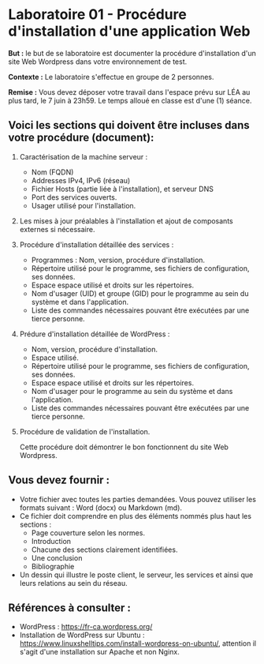 # Laboratoire 01 - Procédure d'installation d'une application Web



**But :** le but de se laboratoire est documenter la procédure d'installation d'un site Web Wordpress dans votre environnement de test.



**Contexte :** Le laboratoire s'effectue en groupe de 2 personnes.



**Remise :** Vous devez déposer votre travail dans l'espace prévu sur LÉA au plus tard, le 7 juin à 23h59.
Le temps alloué en classe est d'une (1) séance.



## Voici les sections qui doivent être incluses dans votre procédure (document):



1. Caractérisation de la machine serveur :
   
   - Nom (FQDN)
   - Addresses IPv4, IPv6 (réseau)
   - Fichier Hosts (partie liée à l'installation), et serveur DNS
   - Port des services ouverts.
   - Usager utilisé pour l'installation.



2. Les mises à jour préalables à l'installation et ajout de composants externes si nécessaire.



3. Procédure d'installation détaillée des services :
   
   - Programmes : Nom, version, procédure d'installation.
   - Répertoire utilisé pour le programme, ses fichiers de configuration, ses données.
   - Espace espace utilisé et droits sur les répertoires.
   - Nom d'usager (UID) et groupe (GID) pour le programme au sein du système et dans l'application.
   - Liste des commandes nécessaires pouvant être exécutées par une tierce personne.



4. Prédure d'installation détaillée de WordPress :
   
   - Nom, version, procédure d'installation.
   - Espace utilisé.
   - Répertoire utilisé pour le programme, ses fichiers de configuration, ses données.
   - Espace espace utilisé et droits sur les répertoires.
   - Nom d'usager pour le programme au sein du système et dans l'application.
   - Liste des commandes nécessaires pouvant être exécutées par une tierce personne.



5. Procédure de validation de l'installation.



   Cette procédure doit démontrer le bon fonctionnent du site Web Wordpress.



## Vous devez fournir :



- Votre fichier avec toutes les parties demandées. Vous pouvez utiliser les formats suivant : Word (docx) ou Markdown (md).
- Ce fichier doit comprendre en plus des éléments nommés plus haut les sections :
    - Page couverture selon les normes.
    - Introduction
    - Chacune des sections clairement identifiées.
    - Une conclusion
    - Bibliographie
- Un dessin qui illustre le poste client, le serveur, les services et ainsi que leurs relations au sein du réseau.



## Références à consulter :

- WordPress : https://fr-ca.wordpress.org/
- Installation de WordPress sur Ubuntu : https://www.linuxshelltips.com/install-wordpress-on-ubuntu/, attention il s'agit d'une installation sur Apache et non Nginx.

